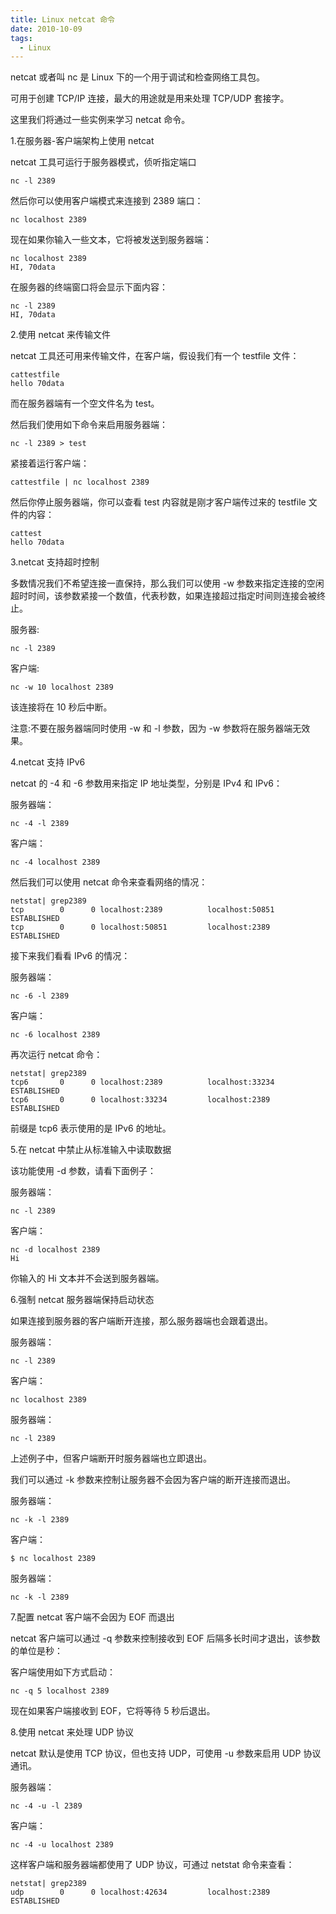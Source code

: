 ```yaml
---
title: Linux netcat 命令
date: 2010-10-09
tags: 
  - Linux
---
```


netcat 或者叫 nc 是 Linux 下的一个用于调试和检查网络工具包。

可用于创建 TCP/IP 连接，最大的用途就是用来处理 TCP/UDP 套接字。

这里我们将通过一些实例来学习 netcat 命令。

1.在服务器-客户端架构上使用 netcat

netcat 工具可运行于服务器模式，侦听指定端口

```
nc -l 2389
```

然后你可以使用客户端模式来连接到 2389 端口：

```
nc localhost 2389
```

现在如果你输入一些文本，它将被发送到服务器端：

```
nc localhost 2389
HI, 70data
```

在服务器的终端窗口将会显示下面内容：

```
nc -l 2389
HI, 70data
```

<!--more-->

2.使用 netcat 来传输文件

netcat 工具还可用来传输文件，在客户端，假设我们有一个 testfile 文件：

```
cattestfile
hello 70data
```

而在服务器端有一个空文件名为 test。

然后我们使用如下命令来启用服务器端：

```
nc -l 2389 > test
```

紧接着运行客户端：

```
cattestfile | nc localhost 2389
```

然后你停止服务器端，你可以查看 test 内容就是刚才客户端传过来的 testfile 文件的内容：

```
cattest
hello 70data
```

3.netcat 支持超时控制

多数情况我们不希望连接一直保持，那么我们可以使用 -w 参数来指定连接的空闲超时时间，该参数紧接一个数值，代表秒数，如果连接超过指定时间则连接会被终止。

服务器:

```
nc -l 2389
```

客户端:

```
nc -w 10 localhost 2389
```

该连接将在 10 秒后中断。

注意:不要在服务器端同时使用 -w 和 -l 参数，因为 -w 参数将在服务器端无效果。

4.netcat 支持 IPv6

netcat 的 -4 和 -6 参数用来指定 IP 地址类型，分别是 IPv4 和 IPv6：

服务器端：

```
nc -4 -l 2389
```

客户端：

```
nc -4 localhost 2389
```

然后我们可以使用 netcat 命令来查看网络的情况：

```
netstat| grep2389
tcp        0      0 localhost:2389          localhost:50851         ESTABLISHED
tcp        0      0 localhost:50851         localhost:2389          ESTABLISHED
```

接下来我们看看 IPv6 的情况：

服务器端：

```
nc -6 -l 2389
```

客户端：

```
nc -6 localhost 2389
```

再次运行 netcat 命令：

```
netstat| grep2389
tcp6       0      0 localhost:2389          localhost:33234         ESTABLISHED
tcp6       0      0 localhost:33234         localhost:2389          ESTABLISHED
```

前缀是 tcp6 表示使用的是 IPv6 的地址。

5.在 netcat 中禁止从标准输入中读取数据

该功能使用 -d 参数，请看下面例子：

服务器端：

```
nc -l 2389
```

客户端：

```
nc -d localhost 2389
Hi
```

你输入的 Hi 文本并不会送到服务器端。

6.强制 netcat 服务器端保持启动状态

如果连接到服务器的客户端断开连接，那么服务器端也会跟着退出。

服务器端：

```
nc -l 2389
```

客户端：

```
nc localhost 2389
```

服务器端：

```
nc -l 2389
```

上述例子中，但客户端断开时服务器端也立即退出。

我们可以通过 -k 参数来控制让服务器不会因为客户端的断开连接而退出。

服务器端：

```
nc -k -l 2389
```

客户端：

    $ nc localhost 2389

服务器端：

```
nc -k -l 2389
```

7.配置 netcat 客户端不会因为 EOF 而退出

netcat 客户端可以通过 -q 参数来控制接收到 EOF 后隔多长时间才退出，该参数的单位是秒：

客户端使用如下方式启动：

```
nc -q 5 localhost 2389
```

现在如果客户端接收到 EOF，它将等待 5 秒后退出。

8.使用 netcat 来处理 UDP 协议

netcat 默认是使用 TCP 协议，但也支持 UDP，可使用 -u 参数来启用 UDP 协议通讯。

服务器端：

```
nc -4 -u -l 2389
```

客户端：

```
nc -4 -u localhost 2389
```

这样客户端和服务器端都使用了 UDP 协议，可通过 netstat 命令来查看：

```
netstat| grep2389
udp        0      0 localhost:42634         localhost:2389          ESTABLISHED
```
